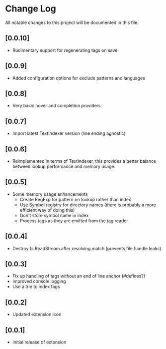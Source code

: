# Change Log

All notable changes to this project will be documented in this file.

## [0.0.10]

- Rudimentary support for regenerating tags on save

## [0.0.9]

- Added configuration options for exclude patterns and languages

## [0.0.8]

- Very basic hover and completion providers

## [0.0.7]

- Import latest TextIndexer version (line ending agnostic)

## [0.0.6]

- Reimplemented in terms of TextIndexer, this provides a better balance between lookup performance and memory usage.

## [0.0.5]

- Some memory usage enhancements
  - Create RegExp for pattern on lookup rather than index
  - Use Symbol registry for directory names (there is probably a more efficient way of doing this)
  - Don't store symbol name in index
  - Process tags as they are emitted from the tag reader

## [0.0.4]

- Destroy fs.ReadStream after resolving match (prevents file handle leaks)

## [0.0.3]

- Fix up handling of tags without an end of line anchor (#defines?)
- Improved console logging
- Use a trie to index tags

## [0.0.2]

- Updated extension icon

## [0.0.1]

- Initial release of extension
